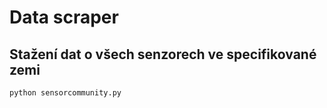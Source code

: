 # Data scraper

## Stažení dat o všech senzorech ve specifikované zemi

```
python sensorcommunity.py
```